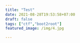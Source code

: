 ```yaml
---
title: "Test"
date: 2021-08-28T19:53:58+07:00
draft: false
tags: ["ctf","boot2root"]
featured_image: /img/4.jpg

---
```


